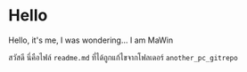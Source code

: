 <!-- in readme.md file -->
# Hello
Hello, it's me, I was wondering...
I am MaWin

สวัสดี นี่คือไฟล์ `readme.md` ที่ได้ถูกแก้ไขจากโฟลเดอร์ `another_pc_gitrepo`